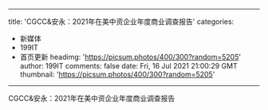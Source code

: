 
---
title: 'CGCC&安永：2021年在美中资企业年度商业调查报告'
categories: 
 - 新媒体
 - 199IT
 - 首页更新
headimg: 'https://picsum.photos/400/300?random=5205'
author: 199IT
comments: false
date: Fri, 16 Jul 2021 21:00:29 GMT
thumbnail: 'https://picsum.photos/400/300?random=5205'
---

<div>   
CGCC&安永：2021年在美中资企业年度商业调查报告  
</div>
            